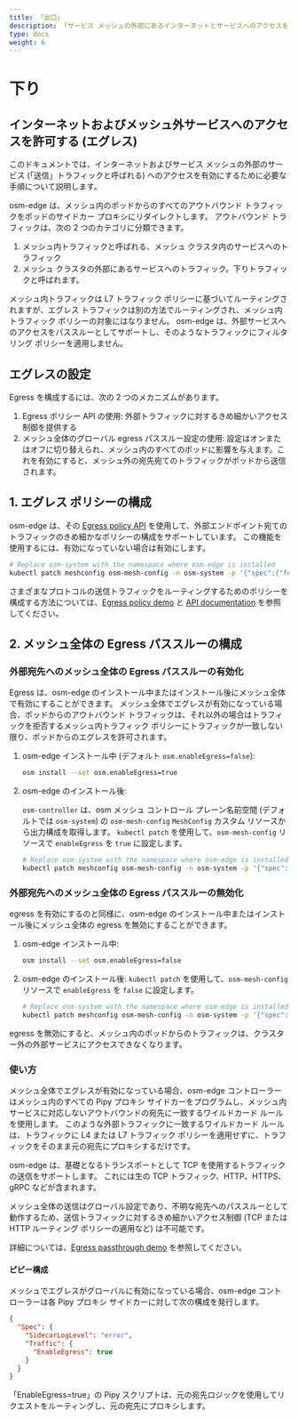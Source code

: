 ```yaml
---
title: 「出口」
description: 「サービス メッシュの外部にあるインターネットとサービスへのアクセスを有効にします。」
type: docs
weight: 6
---
```


# 下り

## インターネットおよびメッシュ外サービスへのアクセスを許可する (エグレス)

このドキュメントでは、インターネットおよびサービス メッシュの外部のサービス (「送信」トラフィックと呼ばれる) へのアクセスを有効にするために必要な手順について説明します。

osm-edge は、メッシュ内のポッドからのすべてのアウトバウンド トラフィックをポッドのサイドカー プロキシにリダイレクトします。 アウトバウンド トラフィックは、次の 2 つのカテゴリに分類できます。

1. メッシュ内トラフィックと呼ばれる、メッシュ クラスタ内のサービスへのトラフィック
2. メッシュ クラスタの外部にあるサービスへのトラフィック。下りトラフィックと呼ばれます。

メッシュ内トラフィックは L7 トラフィック ポリシーに基づいてルーティングされますが、エグレス トラフィックは別の方法でルーティングされ、メッシュ内トラフィック ポリシーの対象にはなりません。 osm-edge は、外部サービスへのアクセスをパススルーとしてサポートし、そのようなトラフィックにフィルタリング ポリシーを適用しません。

## エグレスの設定

Egress を構成するには、次の 2 つのメカニズムがあります。

1. Egress ポリシー API の使用: 外部トラフィックに対するきめ細かいアクセス制御を提供する
2. メッシュ全体のグローバル egress パススルー設定の使用: 設定はオンまたはオフに切り替えられ、メッシュ内のすべてのポッドに影響を与えます。これを有効にすると、メッシュ外の宛先宛てのトラフィックがポッドから送信されます。

## 1. エグレス ポリシーの構成

osm-edge は、その [Egress policy API][1] を使用して、外部エンドポイント宛てのトラフィックのきめ細かなポリシーの構成をサポートしています。 この機能を使用するには、有効になっていない場合は有効にします。

```bash
# Replace osm-system with the namespace where osm-edge is installed
kubectl patch meshconfig osm-mesh-config -n osm-system -p '{"spec":{"featureFlags":{"enableEgressPolicy":true}}}'  --type=merge
```

さまざまなプロトコルの送信トラフィックをルーティングするためのポリシーを構成する方法については、[Egress policy demo](/docs/demos/egress_policy) と [API documentation][1] を参照してください。

## 2. メッシュ全体の Egress パススルーの構成

### 外部宛先へのメッシュ全体の Egress パススルーの有効化

Egress は、osm-edge のインストール中またはインストール後にメッシュ全体で有効にすることができます。 メッシュ全体でエグレスが有効になっている場合、ポッドからのアウトバウンド トラフィックは、それ以外の場合はトラフィックを拒否するメッシュ内トラフィック ポリシーにトラフィックが一致しない限り、ポッドからのエグレスを許可されます。

1. osm-edge インストール中 (デフォルト `osm.enableEgress=false`):

   ```bash
   osm install --set osm.enableEgress=true
   ```

2. osm-edge のインストール後:

    `osm-controller` は、osm メッシュ コントロール プレーン名前空間 (デフォルトでは `osm-system`) の `osm-mesh-config` `MeshConfig` カスタム リソースから出力構成を取得します。 `kubectl patch` を使用して、`osm-mesh-config` リソースで `enableEgress` を `true` に設定します。

   ```bash
   # Replace osm-system with the namespace where osm-edge is installed
   kubectl patch meshconfig osm-mesh-config -n osm-system -p '{"spec":{"traffic":{"enableEgress":true}}}' --type=merge
   ```

### 外部宛先へのメッシュ全体の Egress パススルーの無効化

egress を有効にするのと同様に、osm-edge のインストール中またはインストール後にメッシュ全体の egress を無効にすることができます。

1. osm-edge インストール中:

   ```bash
   osm install --set osm.enableEgress=false
   ```

2. osm-edge のインストール後:
    `kubectl patch` を使用して、`osm-mesh-config` リソースで `enableEgress` を `false` に設定します。
   ```bash
   # Replace osm-system with the namespace where osm-edge is installed
   kubectl patch meshconfig osm-mesh-config -n osm-system -p '{"spec":{"traffic":{"enableEgress":false}}}'  --type=merge
   ```

egress を無効にすると、メッシュ内のポッドからのトラフィックは、クラスター外の外部サービスにアクセスできなくなります。

### 使い方

メッシュ全体でエグレスが有効になっている場合、osm-edge コントローラーはメッシュ内のすべての Pipy プロキシ サイドカーをプログラムし、メッシュ内サービスに対応しないアウトバウンドの宛先に一致するワイルドカード ルールを使用します。 このような外部トラフィックに一致するワイルドカード ルールは、トラフィックに L4 または L7 トラフィック ポリシーを適用せずに、トラフィックをそのまま元の宛先にプロキシするだけです。

osm-edge は、基礎となるトランスポートとして TCP を使用するトラフィックの送信をサポートします。 これには生の TCP トラフィック、HTTP、HTTPS、gRPC などが含まれます。

メッシュ全体の送信はグローバル設定であり、不明な宛先へのパススルーとして動作するため、送信トラフィックに対するきめ細かいアクセス制御 (TCP または HTTP ルーティング ポリシーの適用など) は不可能です。

詳細については、[Egress passthrough demo](/docs/demos/egress_passthrough) を参照してください。

#### ピピー構成

メッシュでエグレスがグローバルに有効になっている場合、osm-edge コントローラーは各 Pipy プロキシ サイドカーに対して次の構成を発行します。

```json
{
  "Spec": {
    "SidecarLogLevel": "error",
    "Traffic": {
      "EnableEgress": true
    }
  }
}
```

「EnableEgress=true」の Pipy スクリプトは、元の宛先ロジックを使用してリクエストをルーティングし、元の宛先にプロキシします。

[1]: /docs/api_reference/policy/v1alpha1/#policy.openservicemesh.io/v1alpha1.EgressSpec
